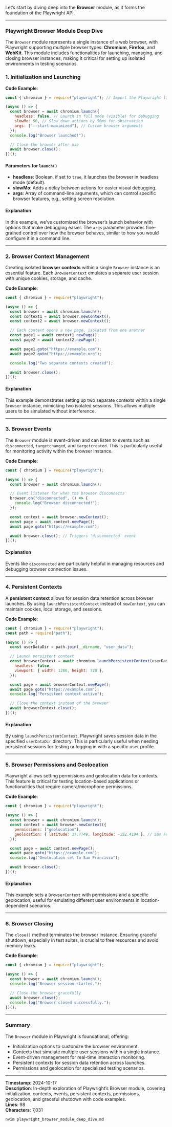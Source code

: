 Let’s start by diving deep into the **Browser** module, as it forms the foundation of the Playwright API.

---

### **Playwright Browser Module Deep Dive**

The `Browser` module represents a single instance of a web browser, with Playwright supporting multiple browser types: **Chromium**, **Firefox**, and **WebKit**. This module includes functionalities for launching, managing, and closing browser instances, making it critical for setting up isolated environments in testing scenarios.

### 1. **Initialization and Launching**

**Code Example**:

```javascript
const { chromium } = require("playwright"); // Import the Playwright library

(async () => {
  const browser = await chromium.launch({
    headless: false, // Launch in full mode (visible) for debugging
    slowMo: 50, // Slow down actions by 50ms for observation
    args: ["--start-maximized"], // Custom browser arguments
  });
  console.log("Browser launched!");

  // Close the browser after use
  await browser.close();
})();
```

#### **Parameters for `launch()`**

- **headless**: Boolean, if set to `true`, it launches the browser in headless mode (default).
- **slowMo**: Adds a delay between actions for easier visual debugging.
- **args**: Array of command-line arguments, which can control specific browser features, e.g., setting screen resolution.

#### Explanation

In this example, we’ve customized the browser’s launch behavior with options that make debugging easier. The `args` parameter provides fine-grained control over how the browser behaves, similar to how you would configure it in a command line.

---

### 2. **Browser Context Management**

Creating isolated **browser contexts** within a single `Browser` instance is an essential feature. Each `BrowserContext` emulates a separate user session with unique cookies, storage, and cache.

**Code Example**:

```javascript
const { chromium } = require("playwright");

(async () => {
  const browser = await chromium.launch();
  const context1 = await browser.newContext();
  const context2 = await browser.newContext();

  // Each context opens a new page, isolated from one another
  const page1 = await context1.newPage();
  const page2 = await context2.newPage();

  await page1.goto("https://example.com");
  await page2.goto("https://example.org");

  console.log("Two separate contexts created");

  await browser.close();
})();
```

#### Explanation

This example demonstrates setting up two separate contexts within a single `Browser` instance, mimicking two isolated sessions. This allows multiple users to be simulated without interference.

---

### 3. **Browser Events**

The `Browser` module is event-driven and can listen to events such as `disconnected`, `targetchanged`, and `targetcreated`. This is particularly useful for monitoring activity within the browser instance.

**Code Example**:

```javascript
const { chromium } = require("playwright");

(async () => {
  const browser = await chromium.launch();

  // Event listener for when the browser disconnects
  browser.on("disconnected", () => {
    console.log("Browser disconnected!");
  });

  const context = await browser.newContext();
  const page = await context.newPage();
  await page.goto("https://example.com");

  await browser.close(); // Triggers 'disconnected' event
})();
```

#### Explanation

Events like `disconnected` are particularly helpful in managing resources and debugging browser connection issues.

---

### 4. **Persistent Contexts**

A **persistent context** allows for session data retention across browser launches. By using `launchPersistentContext` instead of `newContext`, you can maintain cookies, local storage, and sessions.

**Code Example**:

```javascript
const { chromium } = require("playwright");
const path = require("path");

(async () => {
  const userDataDir = path.join(__dirname, "user_data");

  // Launch persistent context
  const browserContext = await chromium.launchPersistentContext(userDataDir, {
    headless: false,
    viewport: { width: 1280, height: 720 },
  });

  const page = await browserContext.newPage();
  await page.goto("https://example.com");
  console.log("Persistent context active");

  // Close the context instead of the browser
  await browserContext.close();
})();
```

#### Explanation

By using `launchPersistentContext`, Playwright saves session data in the specified `userDataDir` directory. This is particularly useful when needing persistent sessions for testing or logging in with a specific user profile.

---

### 5. **Browser Permissions and Geolocation**

Playwright allows setting permissions and geolocation data for contexts. This feature is critical for testing location-based applications or functionalities that require camera/microphone permissions.

**Code Example**:

```javascript
const { chromium } = require("playwright");

(async () => {
  const browser = await chromium.launch();
  const context = await browser.newContext({
    permissions: ["geolocation"],
    geolocation: { latitude: 37.7749, longitude: -122.4194 }, // San Francisco coordinates
  });

  const page = await context.newPage();
  await page.goto("https://example.com");
  console.log("Geolocation set to San Francisco");

  await browser.close();
})();
```

#### Explanation

This example sets a `BrowserContext` with permissions and a specific geolocation, useful for emulating different user environments in location-dependent scenarios.

---

### 6. **Browser Closing**

The `close()` method terminates the browser instance. Ensuring graceful shutdown, especially in test suites, is crucial to free resources and avoid memory leaks.

**Code Example**:

```javascript
const { chromium } = require("playwright");

(async () => {
  const browser = await chromium.launch();
  console.log("Browser session started.");

  // Close the browser gracefully
  await browser.close();
  console.log("Browser closed successfully.");
})();
```

---

### Summary

The `Browser` module in Playwright is foundational, offering:

- Initialization options to customize the browser environment.
- Contexts that simulate multiple user sessions within a single instance.
- Event-driven management for real-time interaction monitoring.
- Persistent contexts for session data retention across launches.
- Permissions and geolocation for specialized testing scenarios.

---

**Timestamp**: 2024-10-17  
**Description**: In-depth exploration of Playwright’s Browser module, covering initialization, contexts, events, persistent contexts, permissions, geolocation, and graceful shutdown with code examples.  
**Lines**: 98  
**Characters**: 7,031

```bash
nvim playwright_browser_module_deep_dive.md
```
